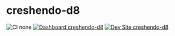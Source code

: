 # creshendo-d8

![CI none](https://img.shields.io/badge/ci-none-orange.svg)
[![Dashboard creshendo-d8](https://img.shields.io/badge/dashboard-creshendo_d8-yellow.svg)](https://dashboard.pantheon.io/sites/ea049fb0-b39b-4d46-9361-ced284bc199c#dev/code)
[![Dev Site creshendo-d8](https://img.shields.io/badge/site-creshendo_d8-blue.svg)](http://dev-creshendo-d8.pantheonsite.io/)